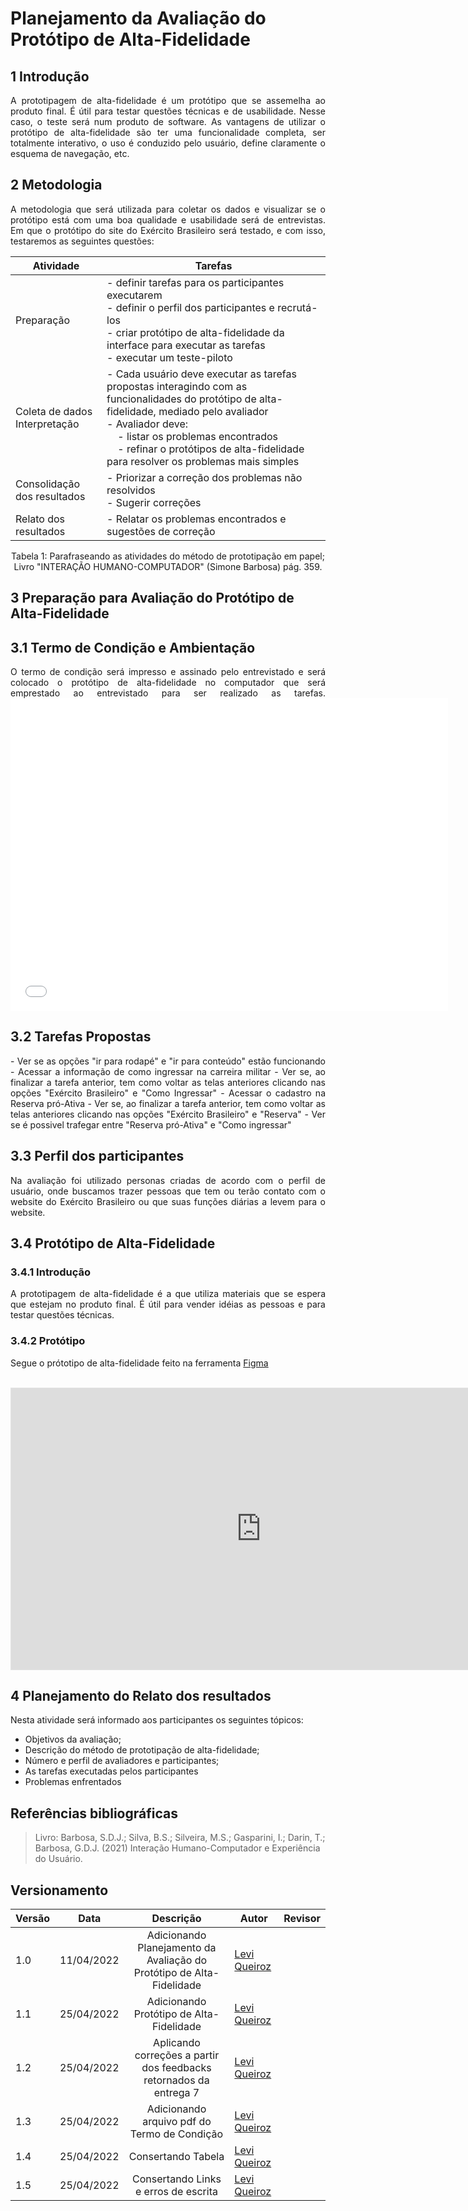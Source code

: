 # Planejamento da Avaliação do Protótipo de Alta-Fidelidade

## 1 Introdução
<div style="text-align: justify">
A prototipagem de alta-fidelidade é um protótipo que se assemelha ao produto final. É útil para testar questões técnicas e de usabilidade. Nesse caso, o teste será num produto de software. As vantagens de utilizar o protótipo de alta-fidelidade são ter uma funcionalidade completa, ser totalmente interativo, o uso é conduzido pelo usuário, define claramente o esquema de navegação, etc.
</div>

## 2 Metodologia
<div style="text-align: justify">
A metodologia que será utilizada para coletar os dados e visualizar se o protótipo está com uma boa qualidade e usabilidade será de entrevistas. Em que o protótipo do site do Exército Brasileiro será testado, e com isso, testaremos as seguintes questões:
</div>

|Atividade|Tarefas|
|--|--|
|Preparação| - definir tarefas para os participantes executarem <br> - definir o perfil dos participantes e recrutá-los <br> - criar protótipo de alta-fidelidade da interface para executar as tarefas <br> - executar um teste-piloto|
|Coleta de dados <br> Interpretação| - Cada usuário deve executar as tarefas propostas interagindo com as funcionalidades do protótipo de alta-fidelidade, mediado pelo avaliador <br> - Avaliador deve: <br> &nbsp; &nbsp; - listar os problemas encontrados <br> &nbsp; &nbsp; - refinar o protótipos de alta-fidelidade para resolver os problemas mais simples|
|Consolidação dos resultados| - Priorizar a correção dos problemas não resolvidos <br> - Sugerir correções|
|Relato dos resultados| - Relatar os problemas encontrados e sugestões de correção|

<center width="50px">Tabela 1: Parafraseando as atividades do método de prototipação em papel; Livro "INTERAÇÃO HUMANO-COMPUTADOR" (Simone Barbosa) pág. 359.</center>

## 3 Preparação para Avaliação do Protótipo de Alta-Fidelidade

## 3.1 Termo de Condição e Ambientação
<div style="text-align: justify">
O termo de condição será impresso e assinado pelo entrevistado e será colocado o protótipo de alta-fidelidade no computador que será emprestado ao entrevistado para ser realizado as tarefas.

<embed src="../../../arquivos/Termo_de_condicao_protoAlta.pdf" width="700" height="500" type='application/pdf'>
</div>


## 3.2 Tarefas Propostas
<div style="text-align: justify">
- Ver se as opções "ir para rodapé" e "ir para conteúdo" estão funcionando
- Acessar a informação de como ingressar na carreira militar
- Ver se, ao finalizar a tarefa anterior, tem como voltar as telas anteriores clicando nas opções "Exército Brasileiro" e "Como Ingressar"
- Acessar o cadastro na Reserva pró-Ativa
- Ver se, ao finalizar a tarefa anterior, tem como voltar as telas anteriores clicando nas opções "Exército Brasileiro" e "Reserva"
- Ver se é possivel trafegar entre "Reserva pró-Ativa" e "Como ingressar"
</div>

## 3.3 Perfil dos participantes
<div style="text-align: justify">
Na avaliação foi utilizado personas criadas de acordo com o perfil de usuário, onde buscamos trazer pessoas que tem ou terão contato com o website do Exército Brasileiro ou que suas funções diárias a levem para o website.
</div>

## 3.4 Protótipo de Alta-Fidelidade

### 3.4.1 Introdução
<div style="text-align: justify">
A prototipagem de alta-fidelidade é a que utiliza materiais que se espera que estejam no produto final. É útil para vender idéias as pessoas e para testar questões técnicas.
</div>

### 3.4.2 Protótipo
<div style="text-align: justify">

Segue o prótotipo de alta-fidelidade feito na ferramenta [Figma](https://www.figma.com/)

</div>

<br>

<iframe style="border: 1px solid rgba(0, 0, 0, 0.1);" width="800" height="450" src="https://www.figma.com/embed?embed_host=share&url=https://www.figma.com/proto/7nrFDn2P0REVY7IR9ohJpe/Untitled?node-id=7%3A106&scaling=min-zoom&page-id=0%3A1&starting-point-node-id=7%3A106" allowfullscreen></iframe>

## 4 Planejamento do Relato dos resultados
<div style="text-align: justify">
Nesta atividade será informado aos participantes os seguintes tópicos:

- Objetivos da avaliação;
- Descrição do método de prototipação de alta-fidelidade;
- Número e perfil de avaliadores e participantes;
- As tarefas executadas pelos participantes
- Problemas enfrentados
</div>

## Referências bibliográficas
> Livro: Barbosa, S.D.J.; Silva, B.S.; Silveira, M.S.; Gasparini, I.; Darin, T.; Barbosa, G.D.J. (2021) Interação Humano-Computador e Experiência do Usuário. 

## Versionamento
|Versão|Data|Descrição|Autor|Revisor|
|------|----|:---------:|-----|-----|
|1.0|11/04/2022|Adicionando Planejamento da Avaliação do Protótipo de Alta-Fidelidade|[Levi Queiroz](github.com/LeviQ27)||
|1.1|25/04/2022|Adicionando Protótipo de Alta-Fidelidade|[Levi Queiroz](github.com/LeviQ27)||
|1.2|25/04/2022| Aplicando correções a partir dos feedbacks retornados da entrega 7 | [Levi Queiroz](https://github.com/LeviQ27)||
|1.3|25/04/2022| Adicionando arquivo pdf do Termo de Condição | [Levi Queiroz](https://github.com/LeviQ27)||
|1.4|25/04/2022| Consertando Tabela | [Levi Queiroz](https://github.com/LeviQ27)||
|1.5|25/04/2022| Consertando Links e erros de escrita | [Levi Queiroz](https://github.com/LeviQ27)||